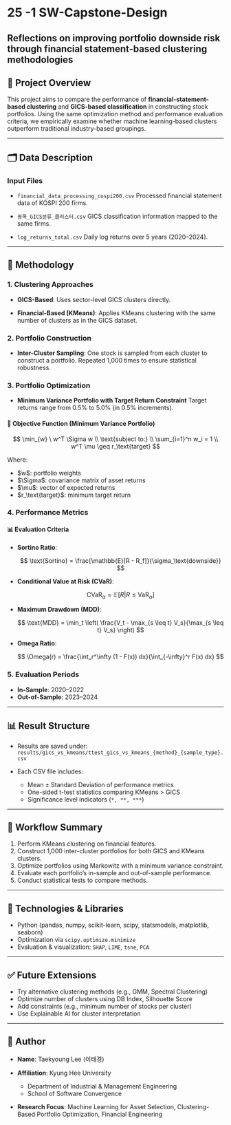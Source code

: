 # 25 -1 SW-Capstone-Design

## Reflections on improving portfolio downside risk through financial statement-based clustering methodologies

## 📌 Project Overview

This project aims to compare the performance of **financial-statement-based clustering** and **GICS-based classification** in constructing stock portfolios. Using the same optimization method and performance evaluation criteria, we empirically examine whether machine learning-based clusters outperform traditional industry-based groupings.

---

## 🗂️ Data Description

### Input Files

* `financial_data_processing_cospi200.csv`
  Processed financial statement data of KOSPI 200 firms.

* `종목_GICS분류_클러스터.csv`
  GICS classification information mapped to the same firms.

* `log_returns_total.csv`
  Daily log returns over 5 years (2020–2024).

---

## 🔧 Methodology

### 1. Clustering Approaches

* **GICS-Based**:
  Uses sector-level GICS clusters directly.

* **Financial-Based (KMeans)**:
  Applies KMeans clustering with the same number of clusters as in the GICS dataset.

### 2. Portfolio Construction

* **Inter-Cluster Sampling**:
  One stock is sampled from each cluster to construct a portfolio.
  Repeated 1,000 times to ensure statistical robustness.

### 3. Portfolio Optimization

* **Minimum Variance Portfolio with Target Return Constraint**
  Target returns range from 0.5% to 5.0% (in 0.5% increments).

#### 📐 Objective Function (Minimum Variance Portfolio)

$$
\min_{w} \ w^T \Sigma w \\
\text{subject to:} \\
\sum_{i=1}^n w_i = 1 \\
w^T \mu \geq r_\text{target}
$$

Where:

* \$w\$: portfolio weights
* \$\Sigma\$: covariance matrix of asset returns
* \$\mu\$: vector of expected returns
* \$r\_\text{target}\$: minimum target return

### 4. Performance Metrics

#### 📊 Evaluation Criteria

* **Sortino Ratio**:

  $$
  \text{Sortino} = \frac{\mathbb{E}[R - R_f]}{\sigma_\text{downside}}
  $$

* **Conditional Value at Risk (CVaR)**:

  $$
  \text{CVaR}_\alpha = \mathbb{E}[R | R \leq \text{VaR}_\alpha]
  $$

* **Maximum Drawdown (MDD)**:

  $$
  \text{MDD} = \min_t \left( \frac{V_t - \max_{s \leq t} V_s}{\max_{s \leq t} V_s} \right)
  $$

* **Omega Ratio**:

  $$
  \Omega(r) = \frac{\int_r^\infty (1 - F(x)) dx}{\int_{-\infty}^r F(x) dx}
  $$

### 5. Evaluation Periods

* **In-Sample**: 2020–2022
* **Out-of-Sample**: 2023–2024

---

## 📊 Result Structure

* Results are saved under:
  `results/gics_vs_kmeans/ttest_gics_vs_kmeans_{method}_{sample_type}.csv`

* Each CSV file includes:

  * Mean ± Standard Deviation of performance metrics
  * One-sided t-test statistics comparing KMeans > GICS
  * Significance level indicators (`*, **, ***`)

---

## 🔁 Workflow Summary

1. Perform KMeans clustering on financial features.
2. Construct 1,000 inter-cluster portfolios for both GICS and KMeans clusters.
3. Optimize portfolios using Markowitz with a minimum variance constraint.
4. Evaluate each portfolio’s in-sample and out-of-sample performance.
5. Conduct statistical tests to compare methods.

---

## 🧪 Technologies & Libraries

* Python (pandas, numpy, scikit-learn, scipy, statsmodels, matplotlib, seaborn)
* Optimization via `scipy.optimize.minimize`
* Evaluation & visualization: `SHAP`, `LIME`, `tsne`, `PCA`

---

## ✅ Future Extensions

* Try alternative clustering methods (e.g., GMM, Spectral Clustering)
* Optimize number of clusters using DB Index, Silhouette Score
* Add constraints (e.g., minimum number of stocks per cluster)
* Use Explainable AI for cluster interpretation

---

## 👤 Author

* **Name**: Taekyoung Lee (이태경)
* **Affiliation**: Kyung Hee University

  * Department of Industrial & Management Engineering
  * School of Software Convergence
* **Research Focus**:
  Machine Learning for Asset Selection, Clustering-Based Portfolio Optimization, Financial Engineering

